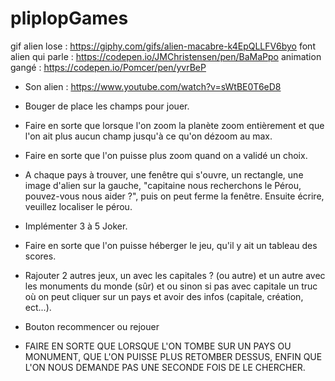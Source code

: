 # pliplopGames
  gif alien lose : https://giphy.com/gifs/alien-macabre-k4EpQLLFV6byo
  font alien qui parle : https://codepen.io/JMChristensen/pen/BaMaPpo
  animation gangé : https://codepen.io/Pomcer/pen/yvrBeP
- Son alien : https://www.youtube.com/watch?v=sWtBE0T6eD8
- Bouger de place les champs pour jouer.
- Faire en sorte que lorsque l'on zoom la planète zoom entièrement et que l'on ait plus aucun champ jusqu'à ce qu'on dézoom au max.
- Faire en sorte que l'on puisse plus zoom quand on a validé un choix.
- A chaque pays à trouver, une fenêtre qui s'ouvre, un rectangle, une image d'alien sur la gauche, "capitaine nous recherchons le Pérou, pouvez-vous nous aider ?", puis on peut ferme la fenêtre. Ensuite écrire, veuillez localiser le pérou.
- Implémenter 3 à 5 Joker.
- Faire en sorte que l'on puisse héberger le jeu, qu'il y ait un tableau des scores.
- Rajouter 2 autres jeux, un avec les capitales ? (ou autre) et un autre avec les monuments du monde (sûr) et ou sinon si pas avec capitale un truc où on peut cliquer sur un pays et avoir des infos (capitale, création, ect...).

- Bouton recommencer ou rejouer
- FAIRE EN SORTE QUE LORSQUE L'ON TOMBE SUR UN PAYS OU MONUMENT, QUE L'ON PUISSE PLUS RETOMBER DESSUS, ENFIN QUE L'ON NOUS DEMANDE PAS UNE SECONDE FOIS DE LE CHERCHER.
